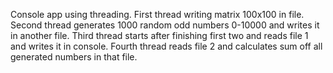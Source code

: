 Console app using threading.
First thread writing matrix 100x100 in file.
Second thread generates 1000 random odd numbers 0-10000 and writes it in another file.
Third thread starts after finishing first two and reads file 1 and writes it in console.
Fourth thread reads file 2 and calculates sum off all generated numbers in that file.

